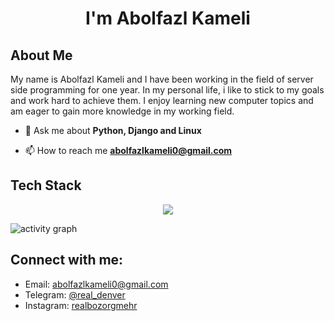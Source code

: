 <h1 align="center">I'm Abolfazl Kameli</h1>

## About Me

My name is Abolfazl Kameli and I have been working in the field of server side programming for one year.
In my personal life, i like to stick to my goals and work hard to achieve them. I enjoy learning new computer topics and
am eager to gain more knowledge in my working field.

- 💬 Ask me about **Python, Django and Linux**

- 📫 How to reach me **abolfazlkameli0@gmail.com**

## Tech Stack
<p align="center">
  <a href="https://go-skill-icons.vercel.app/">
    <img src="https://go-skill-icons.vercel.app/api/icons?i=python,django,linux,bash,git,github,postgres,redis,docker,postman,insomnia,regex&perline=6" />
  </a>
</p>


![activity graph](https://github-readme-activity-graph.vercel.app/graph?username=AbolfazlKameli&theme=github-compact)
<div>

## Connect with me:

- Email: [abolfazlkameli0@gmail.com](mailto:abolfazlkameli0@gmail.com)
- Telegram: [@real_denver](https://t.me/real_denver)
- Instagram: [realbozorgmehr](https://www.instagram.com/realbozorgmehr)

</div>

